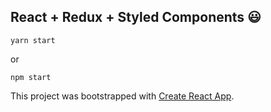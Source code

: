 ## React + Redux + Styled Components :smiley:
```
yarn start
```
or

```
npm start
```

This project was bootstrapped with [Create React App](https://github.com/facebook/create-react-app).
